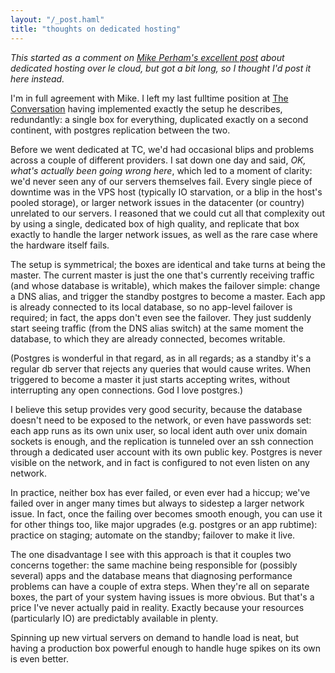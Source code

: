 ```yaml
---
layout: "/_post.haml"
title: "thoughts on dedicated hosting"
---
```


_This started as a comment on [Mike Perham's excellent post](http://www.mikeperham.com/2014/07/23/building-systems-and-the-cloud) about dedicated hosting over le cloud, but got a bit long, so I thought I'd post it here instead._

I'm in full agreement with Mike. I left my last fulltime position at [The Conversation](http://theconversation.com) having implemented exactly the setup he describes, redundantly: a single box for everything, duplicated exactly on a second continent, with postgres replication between the two.

Before we went dedicated at TC, we'd had occasional blips and problems across a couple of different providers. I sat down one day and said, _OK, what's actually been going wrong here_, which led to a moment of clarity: we'd never seen any of our servers themselves fail. Every single piece of downtime was in the VPS host (typically IO starvation, or a blip in the host's pooled storage), or larger network issues in the datacenter (or country) unrelated to our servers. I reasoned that we could cut all that complexity out by using a single, dedicated box of high quality, and replicate that box exactly to handle the larger network issues, as well as the rare case where the hardware itself fails.

The setup is symmetrical; the boxes are identical and take turns at being the master. The current master is just the one that's currently receiving traffic (and whose database is writable), which makes the failover simple: change a DNS alias, and trigger the standby postgres to become a master. Each app is already connected to its local database, so no app-level failover is required; in fact, the apps don't even see the failover. They just suddenly start seeing traffic (from the DNS alias switch) at the same moment the database, to which they are already connected, becomes writable.

(Postgres is wonderful in that regard, as in all regards; as a standby it's a regular db server that rejects any queries that would cause writes. When triggered to become a master it just starts accepting writes, without interrupting any open connections. God I love postgres.)

I believe this setup provides very good security, because the database doesn't need to be exposed to the network, or even have passwords set: each app runs as its own unix user, so local ident auth over unix domain sockets is enough, and the replication is tunneled over an ssh connection through a dedicated user account with its own public key. Postgres is never visible on the network, and in fact is configured to not even listen on any network.

In practice, neither box has ever failed, or even ever had a hiccup; we've failed over in anger many times but always to sidestep a larger network issue. In fact, once the failing over becomes smooth enough, you can use it for other things too, like major upgrades (e.g. postgres or an app rubtime): practice on staging; automate on the standby; failover to make it live.

The one disadvantage I see with this approach is that it couples two concerns together: the same machine being responsible for (possibly several) apps and the database means that diagnosing performance problems can have a couple of extra steps. When they're all on separate boxes, the part of your system having issues is more obvious. But that's a price I've never actually paid in reality. Exactly because your resources (particularly IO) are predictably available in plenty.

Spinning up new virtual servers on demand to handle load is neat, but having a production box powerful enough to handle huge spikes on its own is even better.
